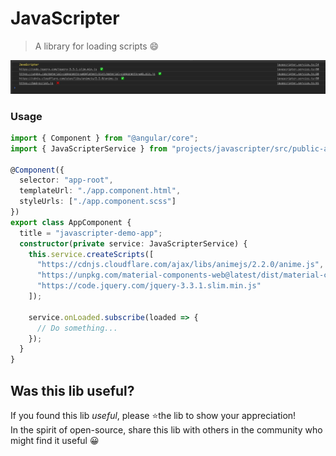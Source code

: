 # JavaScripter

> A library for loading scripts 😄

![](projects/javascripter/screen-shot.png)

### Usage

```ts
import { Component } from "@angular/core";
import { JavaScripterService } from "projects/javascripter/src/public-api";

@Component({
  selector: "app-root",
  templateUrl: "./app.component.html",
  styleUrls: ["./app.component.scss"]
})
export class AppComponent {
  title = "javascripter-demo-app";
  constructor(private service: JavaScripterService) {
    this.service.createScripts([
      "https://cdnjs.cloudflare.com/ajax/libs/animejs/2.2.0/anime.js",
      "https://unpkg.com/material-components-web@latest/dist/material-components-web.min.js",
      "https://code.jquery.com/jquery-3.3.1.slim.min.js"
    ]);

    service.onLoaded.subscribe(loaded => {
      // Do something...
    });
  }
}
```

## Was this lib useful?

If you found this lib _useful_,
please ⭐️the lib to show your appreciation!
<br>
In the spirit of open-source, share this lib with others in the community who might find it useful 😀
